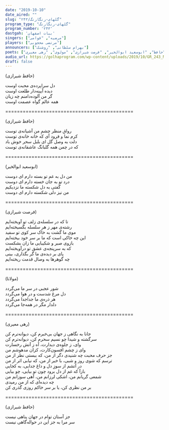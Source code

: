 ```yaml
---
date: "2019-10-10"
date_aired: ""
slug: "گلهای-رنگارنگ/۲۴۳"
program_type: "گلهای-رنگارنگ"
program_number: '۲۴۳'
dastgah: 'بیات اصفهان'
singers: ["مرضیه", "قوامی"]
players: ["مرتضی محجوبی"]
announcers: ["بهرام سلطانی", "روشنک"]
poets: ["حافظ", "ابوسعید ابوالخیر", "فرصت شیرازی", "مولوی", "رهی معیری"]
audio_url: https://golhaprogram.com/wp-content/uploads/2019/10/GR_243_Marzieh_Ghavami.mp3
draft: false
---
```


(حافظ شیرازی)  

دل سراپرده‌ی محبت اوست  
دیده آیینه‌دار طلعت اوست  
گر من آلوده‌دامنم چه زیان  
همه عالم گواه عصمت اوست  

============================================  

(حافظ شیرازی)  

رواق منظر چشمِ من آشیانه‌ی توست  
کرم نما و فرود آی که خانه خانه‌ی توست  
دلت به وصل گل ای بلبل سحر خوش باد  
که در چمن همه گلبانگ عاشقانه‌ی توست  

============================================  

(ابوسعید ابوالخیر)  

من دل به غم تو بسته دارم ای دوست  
درد تو به جان خسته دارم ای دوست  
گفتی به دل شکسته ما نزدیکیم  
من نیز دلی شکسته دارم ای دوست  

============================================  

(فرصت شیرازی)  

تا که در سلسله‌ی زلف تو آویخته‌ایم  
رشته‌ی مهر ز هر سلسله بگسیخته‌ایم  
موی ما گشت به خاک سر کوی تو سفید  
این چه خاکی است كه ما بر سر خود بیخته‌ایم  
بازوی صبر و شکیبایی ما زان بشکست  
که به سرپنجه‌ی عشق تو درآویخته‌ایم  
پای بر دیده‌ی ما گر بگذاری، بینی  
چه گوهرها به وصال قدمت ریخته‌ایم  

============================================  

(مولانا)  

شور عجبی در سر ما می‌گردد  
دل مرغ شدست و در هوا می‌گردد  
هر ذره‌ی ما جداجدا می‌گردد  
دلدار مگر در همه‌جا می‌گردد  

============================================  

(رهی معیری)  

جانا به نگاهی ز جهان بی‌خبرم كن، دیوانه‌ترم کن  
سرگشته و شیدا چو نسیم سحرم کن، دیوانه‌ترم کن  
وای، ز جلوه‌ی دیدارت، آه ز آتش رخسارت  
وای ز چشم افسون‌کارت، کزان مدهوشم من  
جز حرف محبت چه شنیدی دگر از من، که ببستی نظر از من  
ترسم که شوی روز و شبی، با خبر از من، که نیابی اثر از من  
در آتشم از سوزِ دل و داغ جدایی، به کجایی  
بازآ که غم از دل برود چون تو بیایی، چو بیایی  
شمعی گریانم من، اشکی لرزانم من، آهی سوزانم من  
چه دیده‌ای که از من رمیدی  
بر من نظری کن، یا بر سر خاکم روزی گذری کن  

============================================  

(حافظ شیرازی)  

جز آستان توام در جهان پناهی نیست  
سر مرا به جز این در حواله‌گاهی نیست  
